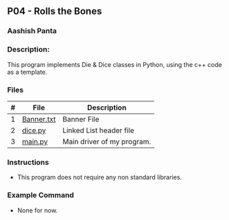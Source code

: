 
## P04 - Rolls the Bones
### Aashish Panta 
### Description:

This program implements Die & Dice classes in Python, using the c++ code as a template.

### Files

|   #   | File     | Description                      |
| :---: | -------- | -------------------------------- |
| 1 | [Banner.txt](https://github.com/apanta0525/2143-OOP-Panta/blob/main/Assignments/P04/Banner.txt) | Banner File |
| 2 | [dice.py](https://github.com/apanta0525/2143-OOP-Panta/blob/main/Assignments/P04/dice.py) | Linked  List header file |
| 3 | [main.py](https://github.com/apanta0525/2143-OOP-Panta/blob/main/Assignments/P04/main.py) | Main driver of my program. |

### Instructions

- This program does not require any non standard libraries.

### Example Command

- None for now.
